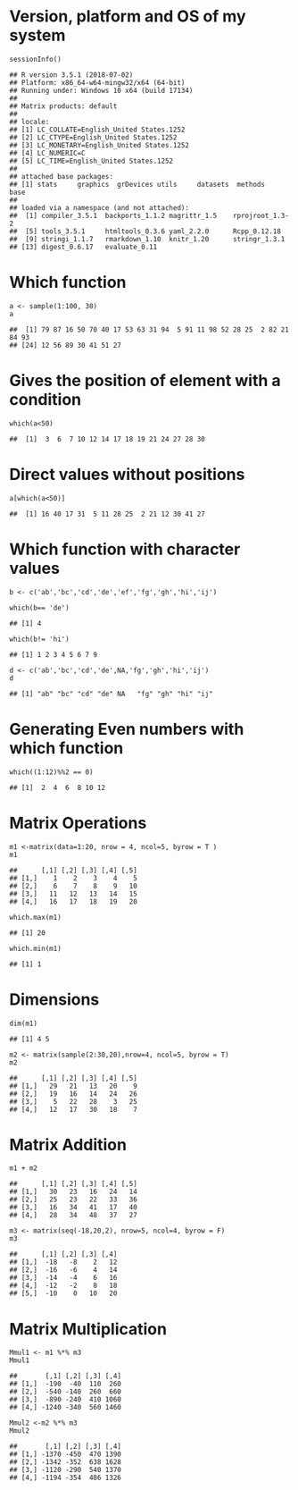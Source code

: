 Version, platform and OS of my system
=====================================

    sessionInfo()

    ## R version 3.5.1 (2018-07-02)
    ## Platform: x86_64-w64-mingw32/x64 (64-bit)
    ## Running under: Windows 10 x64 (build 17134)
    ## 
    ## Matrix products: default
    ## 
    ## locale:
    ## [1] LC_COLLATE=English_United States.1252 
    ## [2] LC_CTYPE=English_United States.1252   
    ## [3] LC_MONETARY=English_United States.1252
    ## [4] LC_NUMERIC=C                          
    ## [5] LC_TIME=English_United States.1252    
    ## 
    ## attached base packages:
    ## [1] stats     graphics  grDevices utils     datasets  methods   base     
    ## 
    ## loaded via a namespace (and not attached):
    ##  [1] compiler_3.5.1  backports_1.1.2 magrittr_1.5    rprojroot_1.3-2
    ##  [5] tools_3.5.1     htmltools_0.3.6 yaml_2.2.0      Rcpp_0.12.18   
    ##  [9] stringi_1.1.7   rmarkdown_1.10  knitr_1.20      stringr_1.3.1  
    ## [13] digest_0.6.17   evaluate_0.11

Which function
==============

    a <- sample(1:100, 30)
    a

    ##  [1] 79 87 16 50 70 40 17 53 63 31 94  5 91 11 98 52 28 25  2 82 21 84 93
    ## [24] 12 56 89 30 41 51 27

Gives the position of element with a condition
==============================================

    which(a<50)

    ##  [1]  3  6  7 10 12 14 17 18 19 21 24 27 28 30

Direct values without positions
===============================

    a[which(a<50)]

    ##  [1] 16 40 17 31  5 11 28 25  2 21 12 30 41 27

Which function with character values
====================================

    b <- c('ab','bc','cd','de','ef','fg','gh','hi','ij')

    which(b== 'de')

    ## [1] 4

    which(b!= 'hi')

    ## [1] 1 2 3 4 5 6 7 9

    d <- c('ab','bc','cd','de',NA,'fg','gh','hi','ij')
    d

    ## [1] "ab" "bc" "cd" "de" NA   "fg" "gh" "hi" "ij"

Generating Even numbers with which function
===========================================

    which((1:12)%%2 == 0)

    ## [1]  2  4  6  8 10 12

Matrix Operations
=================

    m1 <-matrix(data=1:20, nrow = 4, ncol=5, byrow = T )
    m1

    ##      [,1] [,2] [,3] [,4] [,5]
    ## [1,]    1    2    3    4    5
    ## [2,]    6    7    8    9   10
    ## [3,]   11   12   13   14   15
    ## [4,]   16   17   18   19   20

    which.max(m1)

    ## [1] 20

    which.min(m1)

    ## [1] 1

Dimensions
==========

    dim(m1)

    ## [1] 4 5

    m2 <- matrix(sample(2:30,20),nrow=4, ncol=5, byrow = T)
    m2

    ##      [,1] [,2] [,3] [,4] [,5]
    ## [1,]   29   21   13   20    9
    ## [2,]   19   16   14   24   26
    ## [3,]    5   22   28    3   25
    ## [4,]   12   17   30   18    7

Matrix Addition
===============

    m1 + m2

    ##      [,1] [,2] [,3] [,4] [,5]
    ## [1,]   30   23   16   24   14
    ## [2,]   25   23   22   33   36
    ## [3,]   16   34   41   17   40
    ## [4,]   28   34   48   37   27

    m3 <- matrix(seq(-18,20,2), nrow=5, ncol=4, byrow = F)
    m3

    ##      [,1] [,2] [,3] [,4]
    ## [1,]  -18   -8    2   12
    ## [2,]  -16   -6    4   14
    ## [3,]  -14   -4    6   16
    ## [4,]  -12   -2    8   18
    ## [5,]  -10    0   10   20

Matrix Multiplication
=====================

    Mmul1 <- m1 %*% m3
    Mmul1

    ##       [,1] [,2] [,3] [,4]
    ## [1,]  -190  -40  110  260
    ## [2,]  -540 -140  260  660
    ## [3,]  -890 -240  410 1060
    ## [4,] -1240 -340  560 1460

    Mmul2 <-m2 %*% m3
    Mmul2

    ##       [,1] [,2] [,3] [,4]
    ## [1,] -1370 -450  470 1390
    ## [2,] -1342 -352  638 1628
    ## [3,] -1120 -290  540 1370
    ## [4,] -1194 -354  486 1326
